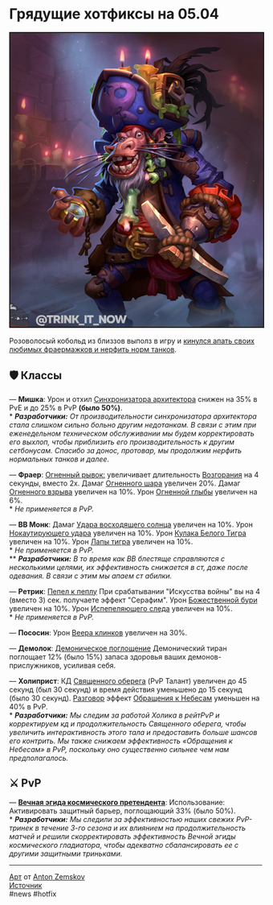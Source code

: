 # Грядущие хотфиксы на 05.04

<center>
<img src=https://raw.githubusercontent.com/MagicalCow/TrinkIT-News/main/Sources/Assets/WH326581/WH326581-1.jpg float=center border=2>
</center>

Розоволосый кобольд из близзов выполз в игру и [кинулся апать своих любимых фраермажков и нерфить норм танков](https://us.forums.blizzard.com/en/wow/t/1212557/1). 

## 🛡️ Классы
— **Мишка**: Урон и отхил [Синхронизатора архитектора](https://ru.wowhead.com/spell=363496) снижен на 35% в PvE и до 25% в PvP **(было 50%)**.  
\* ***Разработчики:** От производительности синхронизатора архитектора стала слишком сильно больно другим недотанкам. В связи с этим при еженедельном техническом обслуживании мы будем корректировать его выхлоп, чтобы приблизить его производительность к другим сетбонусам. Спасибо за донос, протовар, мы продолжим нерфить нормальных танков и далее.*  

— **Фраер**: [Огненный рывок:](https://ru.wowhead.com/spell=364476) увеличивает длительность [Возгорания](https://ru.wowhead.com/spell=190319) на 4 секунды, вместо 2х. Дамаг [Огненного шара](https://ru.wowhead.com/spell=133) увеличен 20%. Дамаг [Огненного взрыва](https://ru.wowhead.com/spell=108853) увеличен на 10%. Урон [Огненной глыбы](https://ru.wowhead.com/spell=11366) увеличен на 6%.  
\* *Не применяется в PvP.*  

— **ВВ Монк**: Дамаг [Удара восходящего солнца](https://ru.wowhead.com/spell=107428) увеличен на 10%. Урон [Нокаутирующего удара](https://ru.wowhead.com/spell=205523) увеличен на 10%. Урон [Кулака Белого Тигра](https://ru.wowhead.com/spell=261947) увеличен на 10%. Урон [Лапы тигра](https://ru.wowhead.com/spell=100780) увеличен на 10%.  
\* *Не применяется в PvP.*  
\*\* ***Разработчики:** В то время как ВВ блестяще справляются с несколькими целями, их эффективность снижается в ст, даже после одевания. В связи с этим мы апаем ст абилки.*  

— **Ретрик**: [Пепел к пеплу](https://ru.wowhead.com/spell=363677) При срабатывании "Искусства войны" вы на 4 (вместо 3) сек. получаете эффект "Серафим". Урон [Божественной бури](https://ru.wowhead.com/spell=53385) увеличен на 10%. Урон [Испепеляющего следа](https://ru.wowhead.com/spell=255937) увеличен на 10%.  
\* *Не применяется в PvP.*  

— **Пососин**: Урон [Веера клинков](https://ru.wowhead.com/spell=51723) увеличен на 30%.  

— **Демолок**: [Демоническое поглощение](https://ru.wowhead.com/spell=267215) Демонический тиран поглощает 12% (было 15%) запаса здоровья ваших демонов-прислужников, усиливая себя.  

— **Холиприст**: КД [Священного оберега](https://ru.wowhead.com/spell=213610) (PvP Талант) увеличен до 45 секунд (был 30 секунд) и время действия уменьшено до 15 секунд (было 30 секунд). [Разговор](https://ru.wowhead.com/spell=363492) эффект [Обращения к Небесам](https://ru.wowhead.com/spell=363727) уменьшен на 40% в PvP.  
\* ***Разработчики:** Мы следим за работой Холика в рейтPvP и корректируем кд и продолжительность Священного оберега, чтобы увеличить интерактивность этого тала и предоставить больше шансов его контрить. Мы также снижаем эффективность «Обращения к Небесам» в PvP, поскольку оно существенно сильнее чем нам предполагалось.*


## ⚔️ PvP
— **[Вечная эгида космического претендента](https://ru.wowhead.com/item=188775)**: Использование: Активировать защитный барьер, поглощающий 33% (было 50%).  
\* ***Разработчики:** Мы следили за эффективностью наших свежих PvP-тринек в течение 3-го сезона и их влиянием на продолжительность матчей и решили скорректировать эффективность Вечной эгиды космического гладиатора, чтобы адекватно сбалансировать ее с другими защитными триньками.*  

---
[Арт](https://www.artstation.com/artwork/DJvry) от [Anton Zemskov](https://www.artstation.com/antonz)  
[Источник](https://www.wowhead.com/news/326581)  
#news #hotfix